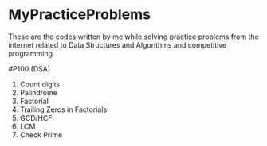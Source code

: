 # MyPracticeProblems
These are the codes written by me while solving practice problems from the internet related to Data Structures and Algorithms and competitive programming.  

#P100 (DSA)
1. Count digits
2. Palindrome
3. Factorial
4. Trailing Zeros in Factorials
5. GCD/HCF
6. LCM
7. Check Prime 
